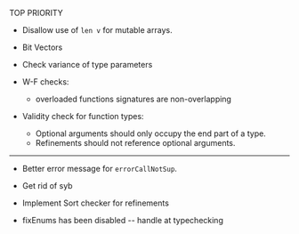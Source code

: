 TOP PRIORITY

- Disallow use of `len v` for mutable arrays.

- Bit Vectors

-  Check variance of type parameters

- W-F checks:
    * overloaded functions signatures are non-overlapping

- Validity check for function types:
    * Optional arguments should only occupy the end part of a type.
    * Refinements should not reference optional arguments.


--------------------------------------------------------------------------------

- Better error message for `errorCallNotSup`.

- Get rid of syb

- Implement Sort checker for refinements

- fixEnums has been disabled -- handle at typechecking
